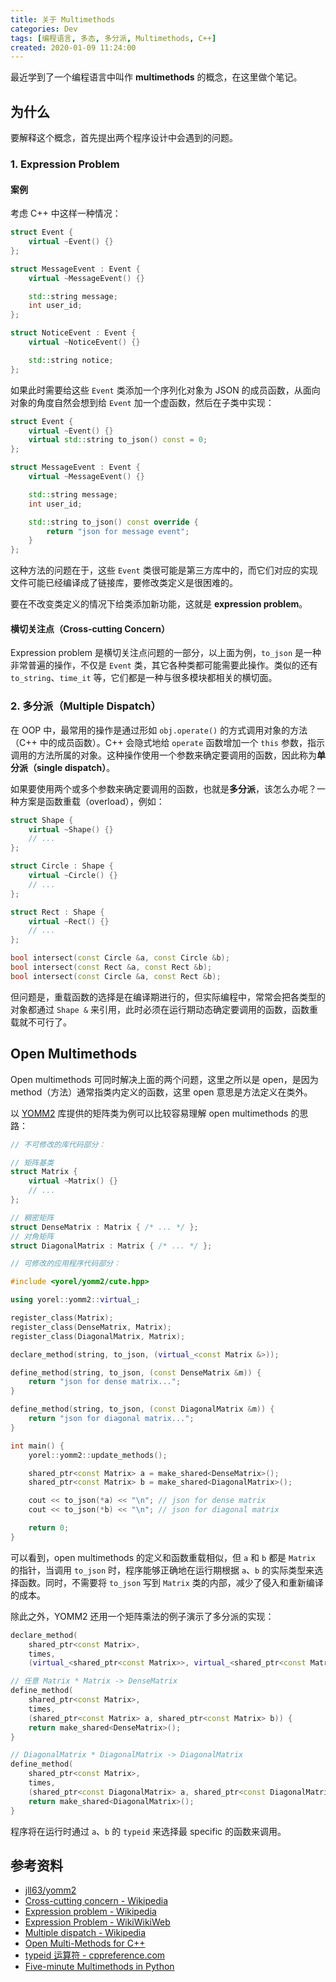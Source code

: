 ```yaml
---
title: 关于 Multimethods
categories: Dev
tags: [编程语言, 多态, 多分派, Multimethods, C++]
created: 2020-01-09 11:24:00
---
```


最近学到了一个编程语言中叫作 **multimethods** 的概念，在这里做个笔记。

## 为什么

要解释这个概念，首先提出两个程序设计中会遇到的问题。

### 1. Expression Problem

#### 案例

考虑 C++ 中这样一种情况：

```cpp
struct Event {
    virtual ~Event() {}
};

struct MessageEvent : Event {
    virtual ~MessageEvent() {}

    std::string message;
    int user_id;
};

struct NoticeEvent : Event {
    virtual ~NoticeEvent() {}

    std::string notice;
};
```

如果此时需要给这些 `Event` 类添加一个序列化对象为 JSON 的成员函数，从面向对象的角度自然会想到给 `Event` 加一个虚函数，然后在子类中实现：

```cpp
struct Event {
    virtual ~Event() {}
    virtual std::string to_json() const = 0;
};

struct MessageEvent : Event {
    virtual ~MessageEvent() {}

    std::string message;
    int user_id;

    std::string to_json() const override {
        return "json for message event";
    }
};
```

这种方法的问题在于，这些 `Event` 类很可能是第三方库中的，而它们对应的实现文件可能已经编译成了链接库，要修改类定义是很困难的。

要在不改变类定义的情况下给类添加新功能，这就是 **expression problem**。

#### 横切关注点（Cross-cutting Concern）

Expression problem 是横切关注点问题的一部分，以上面为例，`to_json` 是一种非常普遍的操作，不仅是 `Event` 类，其它各种类都可能需要此操作。类似的还有 `to_string`、`time_it` 等，它们都是一种与很多模块都相关的横切面。

### 2. 多分派（Multiple Dispatch）

在 OOP 中，最常用的操作是通过形如 `obj.operate()` 的方式调用对象的方法（C++ 中的成员函数）。C++ 会隐式地给 `operate` 函数增加一个 `this` 参数，指示调用的方法所属的对象。这种操作使用一个参数来确定要调用的函数，因此称为**单分派（single dispatch）**。

如果要使用两个或多个参数来确定要调用的函数，也就是**多分派**，该怎么办呢？一种方案是函数重载（overload），例如：

```cpp
struct Shape {
    virtual ~Shape() {}
    // ...
};

struct Circle : Shape {
    virtual ~Circle() {}
    // ...
};

struct Rect : Shape {
    virtual ~Rect() {}
    // ...
};

bool intersect(const Circle &a, const Circle &b);
bool intersect(const Rect &a, const Rect &b);
bool intersect(const Circle &a, const Rect &b);
```

但问题是，重载函数的选择是在编译期进行的，但实际编程中，常常会把各类型的对象都通过 `Shape &` 来引用，此时必须在运行期动态确定要调用的函数，函数重载就不可行了。

## Open Multimethods

Open multimethods 可同时解决上面的两个问题，这里之所以是 open，是因为 method（方法）通常指类内定义的函数，这里 open 意思是方法定义在类外。

以 [YOMM2](https://github.com/jll63/yomm2) 库提供的矩阵类为例可以比较容易理解 open multimethods 的思路：

```cpp
// 不可修改的库代码部分：

// 矩阵基类
struct Matrix {
    virtual ~Matrix() {}
    // ...
};

// 稠密矩阵
struct DenseMatrix : Matrix { /* ... */ };
// 对角矩阵
struct DiagonalMatrix : Matrix { /* ... */ };

// 可修改的应用程序代码部分：

#include <yorel/yomm2/cute.hpp>

using yorel::yomm2::virtual_;

register_class(Matrix);
register_class(DenseMatrix, Matrix);
register_class(DiagonalMatrix, Matrix);

declare_method(string, to_json, (virtual_<const Matrix &>));

define_method(string, to_json, (const DenseMatrix &m)) {
    return "json for dense matrix...";
}

define_method(string, to_json, (const DiagonalMatrix &m)) {
    return "json for diagonal matrix...";
}

int main() {
    yorel::yomm2::update_methods();

    shared_ptr<const Matrix> a = make_shared<DenseMatrix>();
    shared_ptr<const Matrix> b = make_shared<DiagonalMatrix>();

    cout << to_json(*a) << "\n"; // json for dense matrix
    cout << to_json(*b) << "\n"; // json for diagonal matrix

    return 0;
}
```

可以看到，open multimethods 的定义和函数重载相似，但 `a` 和 `b` 都是 `Matrix` 的指针，当调用 `to_json` 时，程序能够正确地在运行期根据 `a`、`b` 的实际类型来选择函数。同时，不需要将 `to_json` 写到 `Matrix` 类的内部，减少了侵入和重新编译的成本。

除此之外，YOMM2 还用一个矩阵乘法的例子演示了多分派的实现：

```cpp
declare_method(
    shared_ptr<const Matrix>,
    times,
    (virtual_<shared_ptr<const Matrix>>, virtual_<shared_ptr<const Matrix>>));

// 任意 Matrix * Matrix -> DenseMatrix
define_method(
    shared_ptr<const Matrix>,
    times,
    (shared_ptr<const Matrix> a, shared_ptr<const Matrix> b)) {
    return make_shared<DenseMatrix>();
}

// DiagonalMatrix * DiagonalMatrix -> DiagonalMatrix
define_method(
    shared_ptr<const Matrix>,
    times,
    (shared_ptr<const DiagonalMatrix> a, shared_ptr<const DiagonalMatrix> b)) {
    return make_shared<DiagonalMatrix>();
}
```

程序将在运行时通过 `a`、`b` 的 `typeid` 来选择最 specific 的函数来调用。

## 参考资料

- [jll63/yomm2](https://github.com/jll63/yomm2)
- [Cross-cutting concern - Wikipedia](https://en.wikipedia.org/wiki/Cross-cutting_concern)
- [Expression problem - Wikipedia](https://en.wikipedia.org/wiki/Expression_problem)
- [Expression Problem - WikiWikiWeb](http://wiki.c2.com/?ExpressionProblem)
- [Multiple dispatch - Wikipedia](https://en.wikipedia.org/wiki/Multiple_dispatch)
- [Open Multi-Methods for C++](http://www.stroustrup.com/multimethods.pdf)
- [typeid 运算符 - cppreference.com](https://zh.cppreference.com/w/cpp/language/typeid)
- [Five-minute Multimethods in Python](https://www.artima.com/weblogs/viewpost.jsp?thread=101605)
